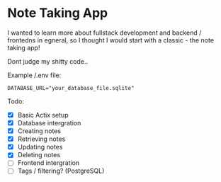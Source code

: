 # Note Taking App

I wanted to learn more about fullstack development and backend / frontedns in egneral, so I thought I would start with a classic - the note taking app!

Dont judge my shitty code..

Example /.env file:

```.env
DATABASE_URL="your_database_file.sqlite"
```

Todo:

- [X] Basic Actix setup
- [X] Database intergration
- [X] Creating notes
- [X] Retrieving notes
- [X] Updating notes
- [X] Deleting notes
- [ ] Frontend intergration
- [ ] Tags / filtering? (PostgreSQL)
